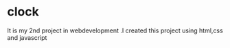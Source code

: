 # clock
It is my 2nd project in webdevelopment .I created this project using html,css and javascript
